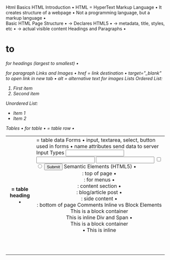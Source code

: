 Html Basics 
HTML Introduction
•	HTML = HyperText Markup Language
•	It creates structure of a webpage
•	Not a programming language, but a markup language
•	
Basic HTML Page Structure
•	<!DOCTYPE html> → Declares HTML5
•	<head> → metadata, title, styles, etc
•	<body> → actual visible content
Headings and Paragraphs
•	<h1> to <h6> for headings (largest to smallest)
•	<p> for paragraph
Links and Images
•	href = link destination
•	target="_blank" to open link in new tab
•	alt = alternative text for images
Lists
     Ordered List:
<ol>
  <li>First item</li>
  <li>Second item</li>
</ol>
    Unordered List:
<ul>
  <li>Item 1</li>
  <li>Item 2</li>
</ul>
Tables
•	<table> for table
•	<tr> = table row
•	<th> = table heading
•	<td> = table data
Forms
•	input, textarea, select, button used in forms
•	name attributes send data to server
Input Types
<input type="text">
<input type="email">
<input type="password">
<input type="checkbox">
<input type="radio">
<input type="submit">
Semantic Elements (HTML5)
•	<header>: top of page
•	<nav>: for menus
•	<section>: content section
•	<article>: blog/article post
•	<aside>: side content
•	<footer>: bottom of page
Comments
<!—This is a comment-->
Inline vs Block Elements
<div>This is a block container</div>
<span>This is inline</span>
Div and Span
•	<div>This is a block container</div>
•	<span>This is inline</span>






